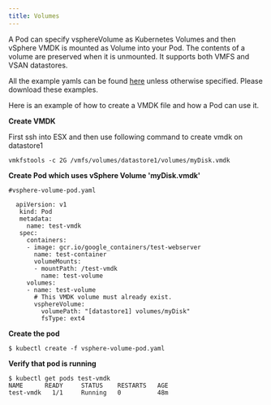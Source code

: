 ```yaml
---
title: Volumes
---
```

A Pod can specify vsphereVolume as Kubernetes Volumes and then vSphere VMDK is mounted as Volume into your Pod. The contents of a volume are preserved when it is unmounted. It supports both VMFS and VSAN datastores.

All the example yamls can be found [here](https://github.com/kubernetes/kubernetes/tree/master/examples/volumes/vsphere) unless otherwise specified. Please download these examples.
 
Here is an example of how to create a VMDK file and how a Pod can use it.

**Create VMDK**

First ssh into ESX and then use following command to create vmdk on datastore1

```
vmkfstools -c 2G /vmfs/volumes/datastore1/volumes/myDisk.vmdk
```

**Create Pod which uses vSphere Volume 'myDisk.vmdk'**

```
#vsphere-volume-pod.yaml

  apiVersion: v1
   kind: Pod
   metadata:
     name: test-vmdk
   spec:
     containers:
     - image: gcr.io/google_containers/test-webserver
       name: test-container
       volumeMounts:
       - mountPath: /test-vmdk
         name: test-volume
     volumes:
     - name: test-volume
       # This VMDK volume must already exist.
       vsphereVolume:
         volumePath: "[datastore1] volumes/myDisk"
         fsType: ext4
```

**Create the pod**

```
$ kubectl create -f vsphere-volume-pod.yaml
```

**Verify that pod is running**

```
$ kubectl get pods test-vmdk
NAME      READY     STATUS    RESTARTS   AGE
test-vmdk   1/1     Running   0          48m
```
 
